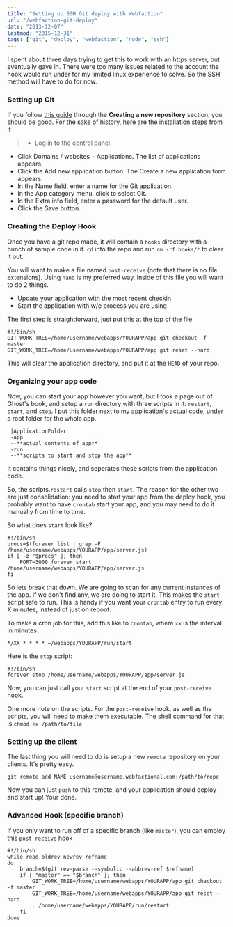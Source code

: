 ```yaml
---
title: "Setting up SSH Git deploy with Webfaction"
url: "/webfaction-git-deploy"
date: "2013-12-07"
lastmod: "2015-12-31"
tags: ["git", "deploy", "webfaction", "node", "ssh"]
---
```


I spent about three days trying to get this to work with an https server, but eventually gave in. There were too many issues related to the account the hook would run under for my limited linux experience to solve. So the SSH method will have to do for now.

### Setting up Git

If you follow [this guide](http://docs.webfaction.com/software/git.html) through the **Creating a new repository** section, you should be good. For the sake of history, here are the installation steps from it

> - Log in to the control panel.

- Click Domains / websites ‣ Applications. The list of applications appears.
- Click the Add new application button. The Create a new application form appears.
- In the Name field, enter a name for the Git application.
- In the App category menu, click to select Git.
- In the Extra info field, enter a password for the default user.
- Click the Save button.

### Creating the Deploy Hook

Once you have a git repo made, it will contain a `hooks` directory with a bunch of sample code in it. `cd` into the repo and run `rm -rf hooks/*` to clear it out.

You will want to make a file named `post-receive` (note that there is no file extensions). Using `nano` is my preferred way. Inside of this file you will want to do 2 things.

- Update your application with the most recent checkin
- Start the application with w/e process you are using

The first step is straightforward, just put this at the top of the file

    #!/bin/sh
    GIT_WORK_TREE=/home/username/webapps/YOURAPP/app git checkout -f master
    GIT_WORK_TREE=/home/username/webapps/YOURAPP/app git reset --hard
    

This will clear the application directory, and put it at the `HEAD` of your repo.

### Organizing your app code

Now, you can start your app however you want, but I took a page out of Ghost's book, and setup a `run` directory with three scripts in it: `restart`, `start`, and `stop`. I put this folder next to my application's actual code, under a root folder for the whole app.

     |ApplicationFolder
     -app
     --**actual contents of app**
     -run
     --**scripts to start and stop the app**
    

It contains things nicely, and seperates these scripts from the application code.

So, the scripts.`restart` calls `stop` then `start`. The reason for the other two are just consolidation: you need to start your app from the deploy hook, you probably want to have `crontab` start your app, and you may need to do it manually from time to time.

So what does `start` look like?

    #!/bin/sh
    procs=$(forever list | grep -F /home/username/webapps/YOURAPP/app/server.js)
    if [ -z "$procs" ]; then
        PORT=3000 forever start /home/username/webapps/YOURAPP/app/server.js
    fi
    

So lets break that down. We are going to scan for any current instances of the app. If we don't find any, we are doing to start it. This makes the `start` script safe to run. This is handy if you want your `crontab` entry to run every X minutes, instead of just on reboot.

To make a cron job for this, add this like to `crontab`, where `xx` is the interval in minutes.

    */XX * * * * ~/webapps/YOURAPP/run/start
    

Here is the `stop` script:

    #!/bin/sh
    forever stop /home/username/webapps/YOURAPP/app/server.js
    

Now, you can just call your `start` script at the end of your `post-receive` hook.

One more note on the scripts. For the `post-receive` hook, as well as the scripts, you will need to make them executable. The shell command for that is `chmod +x /path/to/file`

### Setting up the client

The last thing you will need to do is setup a new `remote` repository on your clients. It's pretty easy.

    git remote add NAME username@username.webfactional.com:/path/to/repo
    

Now you can just `push` to this remote, and your application should deploy and start up! Your done.

### Advanced Hook (specific branch)

If you only want to run off of a specific branch (like `master`), you can employ this `post-receive` hook

    #!/bin/sh
    while read oldrev newrev refname
    do
        branch=$(git rev-parse --symbolic --abbrev-ref $refname)
        if [ "master" == "$branch" ]; then
            GIT_WORK_TREE=/home/username/webapps/YOURAPP/app git checkout -f master
    	    GIT_WORK_TREE=/home/username/webapps/YOURAPP/app git reset --hard
    	    . /home/username/webapps/YOURAPP/run/restart
        fi
    done
    
